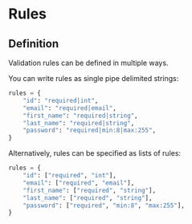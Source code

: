 # Rules

## Definition

Validation rules can be defined in multiple ways. 

You can write rules as single pipe delimited strings:

```python
rules = {
    "id": "required|int",
    "email": "required|email",
    "first_name": "required|string",
    "last_name": "required|string",
    "password": "required|min:8|max:255",
}
```

Alternatively, rules can be specified as lists of rules:

```python
rules = {
    "id": ["required", "int"],
    "email": ["required", "email"],
    "first_name": ["required", "string"],
    "last_name": ["required", "string"],
    "password": ["required", "min:8", "max:255"],
}
```
